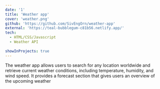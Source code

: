 ```yaml
---
date: '1'
title: 'Weather app'
cover: 'weather.png'
github: 'https://github.com/SivEngOrn/weather-app'
external: 'https://teal-bubblegum-c81b56.netlify.app/'
tech:
  - HTML/CSS/Javascript
  - Weather API
  
showInProjects: true
---
```


The weather app allows users to search for any location worldwide and retrieve current weather conditions, including temperature, humidity, and wind speed.
It provides a forecast section that gives users an overview of the upcoming weather